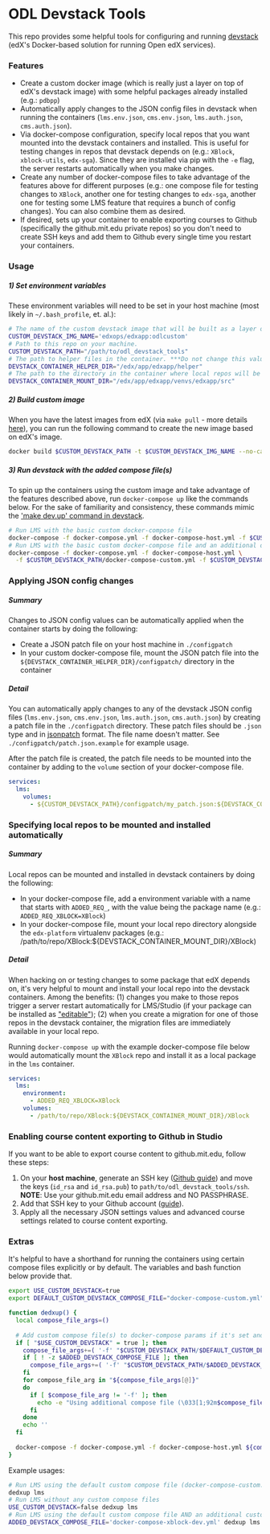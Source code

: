 # ODL Devstack Tools

This repo provides some helpful tools for configuring and running [devstack](https://github.com/edx/devstack) (edX's Docker-based solution for running Open edX services).

### Features

- Create a custom docker image (which is really just a layer on top of edX's 
  devstack image) with some helpful packages already installed (e.g.: `pdbpp`)
- Automatically apply changes to the JSON config files in devstack when running the containers
  (`lms.env.json`, `cms.env.json`, `lms.auth.json`, `cms.auth.json`).
- Via docker-compose configuration, specify local repos that you want mounted 
  into the devstack containers and installed. 
  This is useful for testing changes in repos that devstack depends on (e.g.: `XBlock`, 
  `xblock-utils`, `edx-sga`). Since they are installed via pip with the `-e` flag, the 
  server restarts automatically when you make changes.
- Create any number of docker-compose files to take advantage of the features above for different
  purposes (e.g.: one compose file for testing changes to `XBlock`, another one for testing changes to `edx-sga`, 
  another one for testing some LMS feature that requires a bunch of config changes). You can also combine them as 
  desired.
- If desired, sets up your container to enable exporting courses to Github (specifically the 
  github.mit.edu private repos) so you don't need to create SSH keys and add them to Github
  every single time you restart your containers. 
 

### Usage

##### 1) Set environment variables
 
These environment variables will need to be set in your host machine (most likely in `~/.bash_profile`, et. al.):

```bash
# The name of the custom devstack image that will be built as a layer on top of the devstack image.
CUSTOM_DEVSTACK_IMG_NAME='edxops/edxapp:odlcustom'
# Path to this repo on your machine.
CUSTOM_DEVSTACK_PATH="/path/to/odl_devstack_tools"
# The path to helper files in the container. ***Do not change this value***
DEVSTACK_CONTAINER_HELPER_DIR="/edx/app/edxapp/helper"
# The path to the directory in the container where local repos will be mounted. ***Do not change this value***
DEVSTACK_CONTAINER_MOUNT_DIR="/edx/app/edxapp/venvs/edxapp/src"
```

##### 2) Build custom image

When you have the latest images from edX (via `make pull` - more details 
[here](https://github.com/edx/devstack#using-the-latest-images)), you can run the following command to 
create the new image based on edX's image.
 
```bash
docker build $CUSTOM_DEVSTACK_PATH -t $CUSTOM_DEVSTACK_IMG_NAME --no-cache
```

##### 3) Run devstack with the added compose file(s)

To spin up the containers using the custom image and take advantage of the features described above,
run `docker-compose up` like the commands below. For the sake of familiarity and consistency, these 
commands mimic the ['make dev.up' command in devstack](https://github.com/edx/devstack/blob/master/Makefile).

```bash
# Run LMS with the basic custom docker-compose file
docker-compose -f docker-compose.yml -f docker-compose-host.yml -f $CUSTOM_DEVSTACK_PATH/docker-compose-custom.yml up -d lms
# Run LMS with the basic custom docker-compose file and an additional one that you created
docker-compose -f docker-compose.yml -f docker-compose-host.yml \
  -f $CUSTOM_DEVSTACK_PATH/docker-compose-custom.yml -f $CUSTOM_DEVSTACK_PATH/docker-compose-mine.yml up -d lms
```

### Applying JSON config changes

##### Summary

Changes to JSON config values can be automatically applied when the container starts by doing the following:

- Create a JSON patch file on your host machine in `./configpatch`
- In your custom docker-compose file, mount the JSON patch file into the 
  `${DEVSTACK_CONTAINER_HELPER_DIR}/configpatch/` directory in the container

##### Detail

You can automatically apply changes to any of the devstack JSON config files 
(`lms.env.json`, `cms.env.json`, `lms.auth.json`, `cms.auth.json`) by creating a patch file 
in the `./configpatch` directory. These patch files should be `.json` type and in 
[jsonpatch](http://jsonpatch.com/) format. The file name doesn't matter. See `./configpatch/patch.json.example` 
for example usage.

After the patch file is created, the patch file needs to be mounted into the container by adding to the `volume`
section of your docker-compose file.

```yml
services:
  lms:
    volumes:
      - ${CUSTOM_DEVSTACK_PATH}/configpatch/my_patch.json:${DEVSTACK_CONTAINER_HELPER_DIR}/configpatch/my_patch.json
```

### Specifying local repos to be mounted and installed automatically

##### Summary

Local repos can be mounted and installed in devstack containers by doing the following:

- In your docker-compose file, add a environment variable with a name that starts with `ADDED_REQ_`, with the value
  being the package name (e.g.: `ADDED_REQ_XBLOCK=XBlock`) 
- In your docker-compose file, mount your local repo directory alongside the `edx-platform` virtualenv packages 
  (e.g.: /path/to/repo/XBlock:${DEVSTACK_CONTAINER_MOUNT_DIR}/XBlock)

##### Detail

When hacking on or testing changes to some package that edX depends on, it's very helpful to mount and install your 
local repo into the devstack containers. Among the benefits: (1) changes you make to those repos trigger a server
restart automatically for LMS/Studio (if your package can be installed as ["editable"](https://pip.pypa.io/en/stable/reference/pip_install/#editable-installs)); 
(2) when you create a migration for one of those repos in the devstack container, 
the migration files are immediately available in your local repo.

Running `docker-compose up` with the example docker-compose file below would automatically mount the `XBlock` repo 
and install it as a local package in the `lms` container.
   
```yml
services:
  lms:
    environment:
      - ADDED_REQ_XBLOCK=XBlock
    volumes:
      - /path/to/repo/XBlock:${DEVSTACK_CONTAINER_MOUNT_DIR}/XBlock
```


### Enabling course content exporting to Github in Studio

If you want to be able to export course content to github.mit.edu, follow these steps:

1. On your **host machine**, generate an SSH key ([Github guide](https://help.github.com/articles/generating-a-new-ssh-key-and-adding-it-to-the-ssh-agent/#generating-a-new-ssh-key))
  and move the keys (`id_rsa` and `id_rsa.pub`) to `path/to/odl_devstack_tools/ssh`.
  **NOTE**: Use your github.mit.edu email address and NO PASSPHRASE.
1. Add that SSH key to your Github account ([guide](https://help.github.com/articles/adding-a-new-ssh-key-to-your-github-account/)).
1. Apply all the necessary JSON settings values and advanced course settings related
  to course content exporting.

### Extras

It's helpful to have a shorthand for running the containers using certain compose files explicitly or by default.
The variables and bash function below provide that.  

```bash
export USE_CUSTOM_DEVSTACK=true
export DEFAULT_CUSTOM_DEVSTACK_COMPOSE_FILE="docker-compose-custom.yml"

function dedxup() {
  local compose_file_args=()
  
  # Add custom compose file(s) to docker-compose params if it's set and the file exists
  if [ "$USE_CUSTOM_DEVSTACK" = true ]; then
    compose_file_args+=( '-f' "$CUSTOM_DEVSTACK_PATH/$DEFAULT_CUSTOM_DEVSTACK_COMPOSE_FILE" )
    if [ ! -z $ADDED_DEVSTACK_COMPOSE_FILE ]; then
      compose_file_args+=( '-f' "$CUSTOM_DEVSTACK_PATH/$ADDED_DEVSTACK_COMPOSE_FILE" )
    fi
    for compose_file_arg in "${compose_file_args[@]}"
    do
      if [ $compose_file_arg != '-f' ]; then
        echo -e "Using additional compose file (\033[1;92m$compose_file_arg\e[0m) ..."
      fi
    done
    echo ''
  fi
  
  docker-compose -f docker-compose.yml -f docker-compose-host.yml ${compose_file_args[@]} up -d $@
}
```

Example usages:
```bash
# Run LMS using the default custom compose file (docker-compose-custom.yml)
dedxup lms
# Run LMS without any custom compose files
USE_CUSTOM_DEVSTACK=false dedxup lms
# Run LMS using the default custom compose file AND an additional custom compose file
ADDED_DEVSTACK_COMPOSE_FILE='docker-compose-xblock-dev.yml' dedxup lms
```
